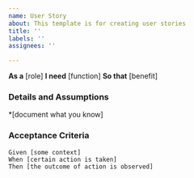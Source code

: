 ```yaml
---
name: User Story
about: This template is for creating user stories
title: ''
labels: ''
assignees: ''

---
```


**As a** [role]
**I need** [function]
**So that** [benefit]
### Details and Assumptions
*[document what you know]
### Acceptance Criteria
```gherkin
Given [some context]
When [certain action is taken]
Then [the outcome of action is observed]
```
